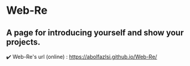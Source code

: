 # Web-Re
## A  page for introducing  yourself and show your projects.

✔️ Web-Re's url (online) : https://abolfazlsi.github.io/Web-Re/
